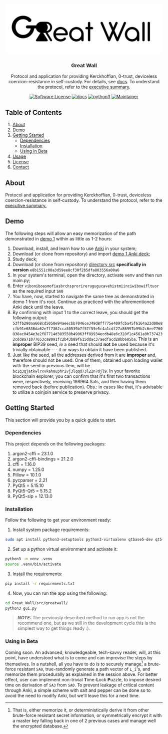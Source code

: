 <!-- PROJECT LOGO -->
<p align="center">
  <a href="https://github.com/Yuri-SVB/Great_Wall">
	<img alt="Great Wall Logo" src="docs/images/logo_big.jpg" height="160" />
  </a>
  <h3 align="center">Great Wall</h3>
  <p align="center">Protocol and application for providing Kerckhoffian, 0-trust, deviceless coercion-resistance in self-custody. For details, see <a href="docs/index.md">docs</a>. To understand the protocol, refer to the <a href="docs/white_paper_executive_summary/executive_summary.md">executive summary</a>.
  </p>
   
  <p align="center">
    <a href="LICENSE"><img alt="Software License" src="https://img.shields.io/badge/License-MIT-brightgreen.svg?style=flat-square&logo=appveyor"></a>
    <a href="docs/"><img alt="docs" src="https://img.shields.io/badge/Docs-read%20docs-brightgreen.svg?style=flat-square&logo=appveyor"></a>
    <a href="https://www.python.org/"><img alt="python3" src="https://img.shields.io/badge/Python-8+-brightgreen.svg?style=flat-square&logo=appveyor"></a>
    <a href=""><img alt="Maintainer" src="https://img.shields.io/badge/Maintainer-Yuri_S_Villas_Boas-bridghtgreen.svg?style=flat-square&logo=appveyor"></a>
  </p>
</p>


<!-- TABLE OF CONTENTS -->
## Table of Contents
1. [About](#about)
2. [Demo](#demo)
3. [Getting Started](#getting-started)
    * [Dependencies](#dependencies)
    * [Installation](#installation)
    * [Using in Beta](#using-in-beta)
4. [Usage](#usage)
5. [License](#license)
6. [Contact](#contact)


<!-- About -->
## About
Protocol and application for providing Kerckhoffian, 0-trust, deviceless coercion-resistance in self-custody. To understand the protocol, refer to the [executive summary.](docs/white_paper_executive_summary/white_paper_executive_summary.md)


<!-- Reproducing Demo 1 Experiment -->
## Demo
The following steps will allow an easy memorization of the path demonstrated in [demo 1](https://drive.proton.me/urls/GQZDRPBKE8#33ZVNJBXKAMd) within as little as 1-2 hours:
1. Download, install, and learn how to use [Anki](https://apps.ankiweb.net/) in your system;
2. Download (or clone from repository) and import [demo 1 Anki deck](demos/GW_procedural_memory_1.apkg);
3. Study deck;
4. Download (or clone from repository) [directory src](./src) **specifically in version** `e8b1551c08a3d59ee8cf30f2b5dfa803556a00a6`
5. In your system's terminal, open the directory, activate venv and then run main.py;
6. Enter `viboniboasmofiasbrchsprorirerugugucavehistmiinciwibowifltuor` as the required input `SA0`
7. You have, now, started to navigate the same tree as demonstrated in demo 1 from it's root. Continue as practiced with the aforementioned Anki deck until the leave.
8. By confirming with input 1 to the correct leave, you should get the following output: `53ffb290aa668cd5050e94aeecbb7046ce349d8ff775e409fcba45f6164a22d00e8cfb91e6836da62e7f7362cca30539b7f57f55e5c4a1cdf27a86997b99b2c6ee7760838ac0454e3e2f87714d303550b49063ff89934ecdb48e6c328f1c4561a9b7374232cdd8a71077653ca8091fc2b43b89f615ddac37aedfacd28bb605ba`. This is an **improper** BIP39 seed, _ie_ a seed that should **not** be used because it's trivially obtainable --- it or ways to obtain it have been published.
9. Just like the seed, all the addresses derived from it are **improper** and, therefore should not be used. One of them, obtained upon loading wallet with the seed in previous item, will be `bc1q3qjatkwlrxvkah0uphr2vj3lqqd73l22n7djl9`. In your favorite blockchain explorer, you can confirm that it's first two transactions were, respectively, receiving 198964 Sats, and then having them removed back (before publication). Obs.: in cases like that, it's advisable to utilize a coinjoin service to preserve privacy.


<!-- About -->
## Getting Started
This section will provide you by a quick guide to start.

### Dependencies
This project depends on the following packages:
1. argon2-cffi = 23.1.0
2. argon2-cffi-bindings = 21.2.0
3. cffi = 1.16.0
4. numpy = 1.25.0
5. Pillow = 10.1.0
6. pycparser = 2.21
7. PyQt5 = 5.15.10
8. PyQt5-Qt5 = 5.15.2
9. PyQt5-sip = 12.13.0

### Installation
Follow the following to get your environment ready:
1. Install system package requirements:
```sh
sudo apt install python3-setuptools python3-virtualenv qtbase5-dev qt5-qmake cmake
```
2. Set up a python virtual environment and activate it:
```sh
python3 -m venv .venv
source .venv/bin/activate
```
3. Install the requirements:
```sh
pip install -r requirements.txt
```
4. Now, you can run the app using the following:

```sh
cd Great_Wall/src/greatwall/
python3 gui.py
```
> **_NOTE:_** The previously described method to run app is not the recommend
one, but as we still in the development cycle this is the simplest way
to get things ready :).

### Using in Beta
Coming soon. An advanced, knowledgeable, tech-savvy reader, will, at this point, have understood what is to come and can improvise the steps by themselves. In a nutshell, all you have to do is to securely manage[^1] a brute-force resistant `SA0`, true-randomly generate a path vector of `L_i`'s, and memorize them procedurally as explained in the session above. For better effect, user can implement non-trivial **T**ime-**L**ock **P**uzzle, to impose desired time on derivation of `SA3` from `SA0`. To prevent leakage of critical content through Anki, a simple scheme with salt and pepper can be done so to avoid the need to modify Anki, but we'll leave this for a next time.

[^1]: That is, either memorize it, or deterministically derive it from other brute-force resistant secret information, or symmetrically encrypt it with a master key falling back in one of 2 previous cases and manage well the encrypted database.
